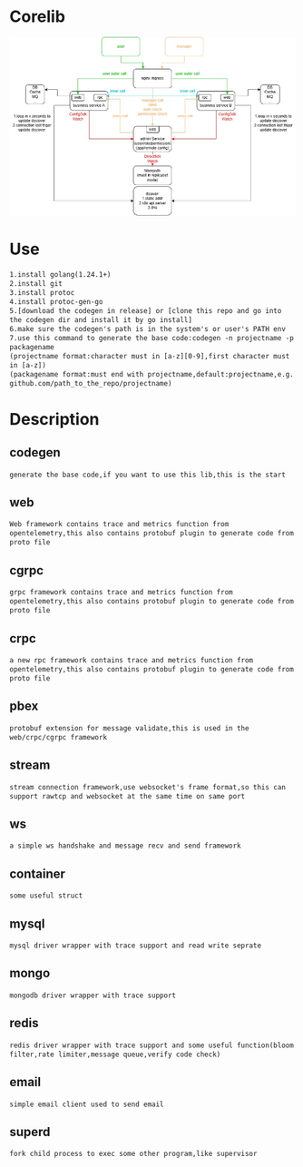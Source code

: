 # Corelib
![image](Corelib.jpg)
# Use
	1.install golang(1.24.1+)
	2.install git
	3.install protoc
	4.install protoc-gen-go
	5.[download the codegen in release] or [clone this repo and go into the codegen dir and install it by go install]
	6.make sure the codegen's path is in the system's or user's PATH env
	7.use this command to generate the base code:codegen -n projectname -p packagename
	(projectname format:character must in [a-z][0-9],first character must in [a-z])
	(packagename format:must end with projectname,default:projectname,e.g. github.com/path_to_the_repo/projectname)
# Description
## codegen
	generate the base code,if you want to use this lib,this is the start
## web
	Web framework contains trace and metrics function from opentelemetry,this also contains protobuf plugin to generate code from proto file
## cgrpc
	grpc framework contains trace and metrics function from opentelemetry,this also contains protobuf plugin to generate code from proto file
## crpc
	a new rpc framework contains trace and metrics function from opentelemetry,this also contains protobuf plugin to generate code from proto file
## pbex
    protobuf extension for message validate,this is used in the web/crpc/cgrpc framework
## stream
	stream connection framework,use websocket's frame format,so this can support rawtcp and websocket at the same time on same port
## ws
    a simple ws handshake and message recv and send framework
## container
	some useful struct
## mysql
    mysql driver wrapper with trace support and read write seprate
## mongo
    mongodb driver wrapper with trace support
## redis
    redis driver wrapper with trace support and some useful function(bloom filter,rate limiter,message queue,verify code check)
## email
    simple email client used to send email
## superd
	fork child process to exec some other program,like supervisor
